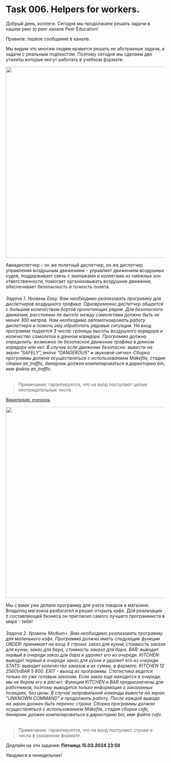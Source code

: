# Task 006. Helpers for workers.
Добрый день, коллеги. Сегодня мы продолжаем решать задачи в нашем peer to peer канале Peer Education!

Правила: первое сообщение в канале.

Мы видим что многим людям нравится решать не абстракные задачи, а задачи с реальным подтекстом. Поэтому сегодня мы сделаем две утилиты которые могут работать в учебном формате. 

<image src="images/plane.jpg" width=600px>

Авиадиспетчер – он же полетный диспетчер, он же диспетчер управления воздушным движением – управляет движением воздушных судов, поддерживает связь с экипажами и коллегами из смежных зон ответственности, помогает организовывать воздушное движение, обеспечивает безопасность и точность полета.

###### Задача 1. Уровень Easy. Вам необходимо реализовать программу для диспетчеров воздушного трафика. Одновременно диспетчер общается с большим количеством бортов пролетающих рядом. Для безопасного движения, расстояние по высоте между самолетами должно быть не менее 300 метров. Нам необходимо автоматизировать работу диспетчера и помочь ему обработать рядовые ситуации. На вход программе подается 3 числа: границы высоты воздушного коридора и количество самолетов в данном коридоре. Программа должна определить: возможно ли безопасное движение трафика в данном коридоре или нет. В случае если движение безопасно: вывести на экран "SAFELY", иначе "DANGEROUS" и звуковой сигнал. Сборка программы должна осуществляться с использованием Makefile, стадия сборки air_traffic, бинарник должен компилироваться в директорию bin, имя файла air_traffic.

> Примечание: гарантируется, что на вход поступают целые неотрицательные числа.

[Википедия: очередь](https://ru.wikipedia.org/wiki/%D0%9E%D1%87%D0%B5%D1%80%D0%B5%D0%B4%D1%8C_(%D0%BF%D1%80%D0%BE%D0%B3%D1%80%D0%B0%D0%BC%D0%BC%D0%B8%D1%80%D0%BE%D0%B2%D0%B0%D0%BD%D0%B8%D0%B5))

<image src="images/cafe.jpg" width=600px>

Мы с вами уже делали программу для учета товаров в магазине. Владелец магазина разбогател и решил открыть кафе. Для реализации it составляющей бизнеса он пригласил самого лучшего программиста в мире - тебя!

###### Задача 2. Уровень Medium+. Вам необходимо реализовать программу для маленького кафе. Программа должна иметь следующие функции ORDER: принимает на вход 4 строки: заказ для кухни, стоимость заказа для кухни, заказ для бара, стоимость заказа для бара. BAR: выводит первый в очереди заказ для бара и удаляет его из очереди. KITCHEN: выводит первый в очереди заказ для кухни и удаляет его из очереди. STATS: выводит количество заказов и их сумму, в формате: KITCHEN 12 2560\nBAR 5 800. EXIT - выход из программы. Статистика ведется только по уже готовым заказам. Если заказ еще находится в очереди, мы не берем его в расчет. Функции KITCHEN и BAR предназначены для работников, поэтому выводится только информация о заказанных позициях, без цены. В случае неправильной команды вывести на экран: "UNKNOWN COMMAND" и продолжить работу. После каждой вывода на экран должен быть перенос строки. Сборка программы должна осуществляться с использованием Makefile, стадия сборки cafe, бинарник должен компилироваться в директорию bin, имя файла cafe.

> Примечание: гарантируется, что на вход поступают строки и числа в указанном формате.

Дедлайн на эти задания: **Пятница 15.03.2024 23:59**

Увидимся в понедельник!
